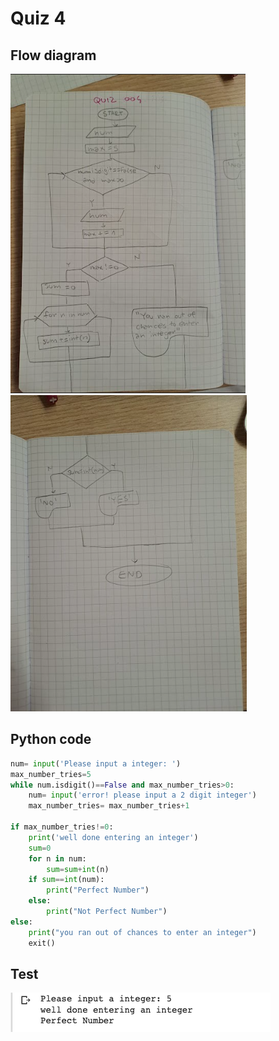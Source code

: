# Quiz 4

## Flow diagram

![](quiz004.1.png)
![](quiz004.2.png)

## Python code

```.py
num= input('Please input a integer: ')
max_number_tries=5
while num.isdigit()==False and max_number_tries>0:
    num= input('error! please input a 2 digit integer')
    max_number_tries= max_number_tries+1

if max_number_tries!=0:
    print('well done entering an integer')
    sum=0
    for n in num:
        sum=sum+int(n)
    if sum==int(num):
        print("Perfect Number")
    else:
        print("Not Perfect Number")
else:
    print("you ran out of chances to enter an integer")
    exit()
 ```
## Test
![](quiz4.png)

